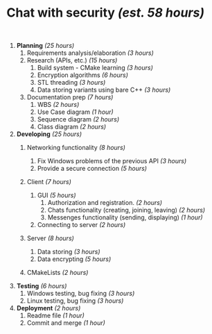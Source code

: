 # Chat with security	_(est. 58 hours)_
​
1.	**Planning** 				 _(25 hours)_
    1. Requirements analysis/elaboration 	                _(3 hours)_
    2. Research (APIs, etc.)                                _(15 hours)_
        1.  Build system - CMake learning                                _(3 hours)_
        2.  Encryption algorithms                                        _(6 hours)_
        3.  STL threading                                                _(3 hours)_
        4.  Data storing variants using bare C++                         _(3 hours)_
    3. Documentation prep	                                _(7 hours)_
        1.  WBS                                                          _(2 hours)_
        2.  Use Case diagram                                             _(1 hour)_
        3.  Sequence diagram                                             _(2 hours)_
        4.  Class diagram                                                _(2 hours)_
2.	**Developing**				 _(25 hours)_
    1. Networking functionality                             _(8 hours)_
        1. Fix Windows problems of the previous API                      _(3 hours)_
        2. Provide a secure connection                                   _(5 hours)_
    2. Client                                               _(7 hours)_     
        1.  GUI                                                          _(5 hours)_           
            1. Authorization and registration.                                      _(2 hours)_
            2. Chats functionality (creating, joining, leaving)                     _(2 hours)_
            3. Messenges functionality (sending, displaying)                        _(1 hour)_
        2. Connecting to server                                          _(2 hours)_
    3. Server                                               _(8 hours)_
        1. Data storing                                                  _(3 hours)_
        2. Data encrypting                                               _(5 hours)_
    
    4. CMakeLists                                           _(2 hours)_
3.	**Testing**					 _(6 hours)_
    1.	Windows testing, bug fixing				            _(3 hours)_
    2.	Linux testing, bug fixing				            _(3 hours)_
4.  **Deployment**               _(2 hours)_
    1.  Readme file                                         _(1 hour)_                             
    2.  Commit and merge                                    _(1 hour)_